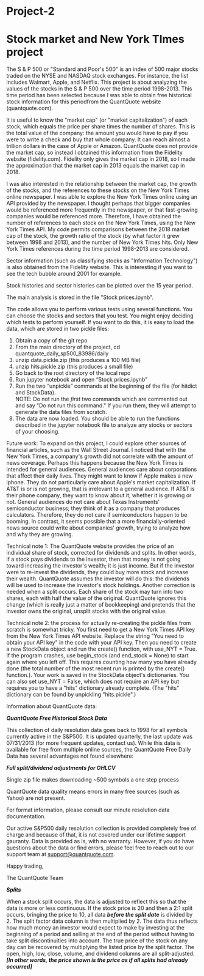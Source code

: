 # Project-2

# Stock market and New York TImes project

The S & P 500 or "Standard and Poor's 500" is an index of 500 major stocks traded on the NYSE and NASDAQ stock exchanges.  For instance, the list includes Walmart, Apple, and Netflix.  This project is about analyzing the values of the stocks in the S & P 500 over the time period 1998-2013.  This time period has been selected because I was able to obtain free historical stock information for this periodfrom the QuantQuote website (quantquote.com).  

It is useful to know the "market cap" (or "market capitalization") of each stock, which equals the price per share times the number of shares.  This is the total value of the company: the amount you would have to pay if you were to write a check and buy that whole company.  It can reach almost a trillion dollars in the case of Apple or Amazon.  QuantQuote does not provide the market cap, so instead I obtained this information from the Fidelity website (fidelity.com). Fidelity only gives the market cap in 2018, so I made the approximation that the market cap in 2013 equals the market cap in 2018.

I was also interested in the relationship between the market cap, the growth of the stocks, and the references to these stocks on the New York Times online newspaper.  I was able to explore the New York Times online using an API provided by the newspaper.  I thought perhaps that bigger companies would be referenced more frequently in the newspaper, or that fast-growing companies would be referenced more.  Therefore, I have obtained the number of references to each stock on the New York Times, using the New York Times API.  My code permits comparisons between the 2018 market cap of the stock, the growth ratio of the stock (by what factor it grew between 1998 and 2013), and the number of New York Times hits.  Only New York Times references during the time period 1998-2013 are considered.

Sector information (such as classifying stocks as "Information Technology") is also obtained from the Fidelity website.  This is interesting if you want to see the tech bubble around 2001 for example.

Stock histories and sector histories can be plotted over the 15 year period.

The main analysis is stored in the file "Stock prices.ipynb".

The code allows you to perform various tests using several functions.  You can choose the stocks and sectors that you test.  You might enjoy deciding which tests to perform yourself.  If you want to do this, it is easy to load the data, which are stored in two pickle files:

1) Obtain a copy of the git repo
2) From the main directory of the project, cd quantquote_daily_sp500_83986/daily
3) unzip data.pickle.zip (this produces a 100 MB file)
4) unzip hits.pickle.zip (this produces a small file)
5) Go back to the root directory of the local repo
6) Run jupyter notebook and open “Stock prices.ipynb”
7) Run the two “unpickle” commands at the beginning of the file (for hitdict and StockData).  
NOTE: Do not run the _first_ two commands which are commented out and say "Do not run this command."  If you run them, they will attempt to generate the data files from scratch.
8) The data are now loaded.  You should be able to run the functions described in the jupyter notebook file to analyze any stocks or sectors of your choosing.

Future work: To expand on this project, I could explore other sources of financial articles, such as the Wall Street Journal.  I noticed that with the New York Times, a company's growth did not correlate with the amount of news coverage.  Perhaps this happens because the New York Times is intended for general audiences.  General audiences care about corporations that affect their daily lives.  They might want to know if Apple makes a new iphone.  They do not particularly care about Apple's market capitalization.  If AT&T is or is not growing, that is irrelevant to a general audience.  If AT&T is their phone company, they want to know about it, whether it is growing or not.  General audiences do not care about Texas Instruments' semiconductor business; they think of it as a company that produces calculators.  Therefore, they do not care if semiconductors happen to be booming.  In contrast, it seems possible that a more financially-oriented news source could write about companies' growth, trying to analyze how and why they are growing.

Technical note 1: The QuantQuote website provides the price of an individual share of stock, corrected for dividends and splits.  In other words, if a stock pays dividends to the investor, then that money is not going toward increasing the investor's wealth; it is just income.  But if the investor were to re-invest the dividends, they could buy more stock and increase their wealth.  QuantQuote assumes the investor will do this: the dividends will be used to increase the investor's stock holdings.  Another correction is needed when a split occurs.  Each share of the stock may turn into two shares, each with half the value of the original.  QuantQuote ignores this change (which is really just a matter of bookkeeping) and pretends that the investor owns the original, unsplit stocks with the original value.

Technical note 2: the process for actually re-creating the pickle files from scratch is somewhat tricky.  You first need to get a New York Times API key from the New York Times API website.  Replace the string "You need to obtain your API key" in the code with your API key.  Then you need to create a new StockData object and run the create() function, with use_NYT = True.  If the program crashes, use begin_stock (and end_stock = None) to start again where you left off.  This requires counting how many you have already done (the total number of the most recent run is printed by the create() function.).  Your work is saved in the StockData object's dictionaries.  You can also set use_NYT = False, which does not require an API key but requires you to have a "hits" dictionary already complete.  (The "hits" dictionary can be found by unpickling "hits.pickle".)

Information about QuantQuote data:

***QuantQuote Free Historical Stock Data***

This collection of daily resolution data goes back to 1998 for all symbols currently active in the S&P500. It is updated quarterly, the last update was 07/31/2013 (for more frequent updates, contact us). While this data is available for free from multiple online sources, the QuantQuote Free Daily Data has several advantages not found elsewhere:

***Full split/dividend adjustments for OHLCV***

Single zip file makes downloading ~500 symbols a one step process

QuantQuote data quality means errors in many free sources (such as Yahoo) are not present.

For format information, please consult our minute resolution data documentation.

Our active S&P500 daily resolution collection is provided completely free of charge and because of that, it is not covered under our lifetime support gauranty. Data is provided as is, with no warranty. However, if you do have questions about the data or find errors, please feel free to reach out to our support team at support@quantquote.com.

Happy trading,

The QuantQuote Team

***Splits***

When a stock split occurs, the data is adjusted to reflect this so that the data is more or less continuous. If the stock price is 20 and then a 2:1 split occurs, bringing the price to 10, all data ***before the split date*** is divided by 2. The split factor data column is then multiplied by 2. The data thus reflects how much money an investor would expect to make by investing at the beginning of a period and selling at the end of the period without having to take split discontinuities into account. The true price of the stock on any day can be recovered by multiplying the listed price by the split factor. The open, high, low, close, volume, and dividend columns are all split-adjusted.   ***[In other words, the price shown is the price as if all splits had already occurred]***
